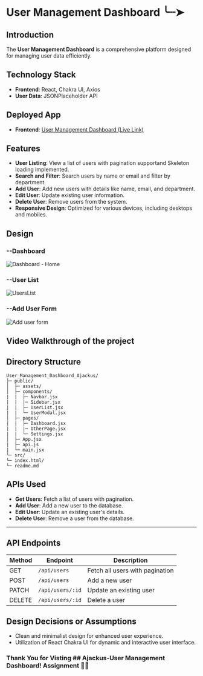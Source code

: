  # User Management Dashboard ╰┈➤

## Introduction
The **User Management Dashboard** is a comprehensive platform designed for managing user data efficiently.

## Technology Stack
- **Frontend**: React, Chakra UI, Axios
- **User Data**:  JSONPlaceholder API

## Deployed App
- **Frontend**: [User Management Dashboard (Live Link)](https://ajackus-user-management-dashboard-gamma.vercel.app/)

## Features
- **User Listing**: View a list of users with pagination supportand Skeleton loading implemented.
- **Search and Filter**: Search users by name or email and filter by department.
- **Add User**: Add new users with details like name, email, and department.
- **Edit User**: Update existing user information.
- **Delete User**: Remove users from the system.
- **Responsive Design**: Optimized for various devices, including desktops and mobiles.

## Design
### --Dashboard

![Dashboard - Home](https://github.com/user-attachments/assets/e027a6d7-417b-4b89-a6ec-f1db0586104e)


### --User List

![UsersList](https://github.com/user-attachments/assets/fbd3bb65-0b2f-404c-8ec9-76af483c7866)


### --Add User Form

![Add user form](https://github.com/user-attachments/assets/301bdad0-7ad6-433e-80a2-1caff2d200e6)


## Video Walkthrough of the project


## Directory Structure
```
User_Management_Dashboard_Ajackus/
├─ public/
│  ├─ assets/
│  ├─ components/
|  |  ├─ Navbar.jsx
|  |  |─ Sidebar.jsx
|  |  ├─ UserList.jsx
|  |  └─ UserModal.jsx
│  ├─ pages/
|  |  ├─ Dashboard.jsx
|  |  |─ OtherPage.jsx
|  |  └─ Settings.jsx
│  ├─ App.jsx
|  ├─ api.js
|  └─ main.jsx
└─ src/
└─ index.html/
└─ readme.md
```

## APIs Used
- **Get Users**: Fetch a list of users with pagination.
- **Add User**: Add a new user to the database.
- **Edit User**: Update an existing user's details.
- **Delete User**: Remove a user from the database.

---

## API Endpoints
| Method | Endpoint          | Description                     |
|--------|-------------------|---------------------------------|
| GET    | `/api/users`      | Fetch all users with pagination |
| POST   | `/api/users`      | Add a new user                  |
| PATCH    | `/api/users/:id`  | Update an existing user         |
| DELETE | `/api/users/:id`  | Delete a user                   |

## Design Decisions or Assumptions
- Clean and minimalist design for enhanced user experience.
- Utilization of React Chakra UI for dynamic and interactive user interface.

### Thank You for Visting ## Ajackus-User Management Dashboard! Assignment 📅🚀

